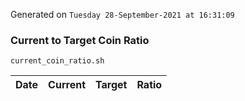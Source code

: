 Generated on `Tuesday 28-September-2021 at 16:31:09`

### Current to Target Coin Ratio
`current_coin_ratio.sh`

Date|Current|Target|Ratio
---|---|---|---
